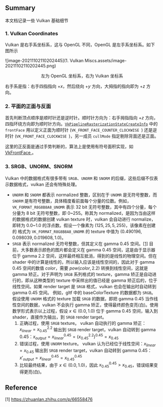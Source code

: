 ## Summary

本文档记录一些 Vulkan 基础细节

### 1. Vulkan Coordinates

Vulkan 是右手系坐标系，这与 OpenGL 不同，OpenGL 是左手系坐标系。如下图所示

![image-20211102110202445](1. Vulkan Miscs.assets/image-20211102110202445.png)

<center>左为 OpenGL 坐标系，右为 Vulkan 坐标系</center>

右手系是指：右手四指指向 $+x$，然后绕向 $+y$ 方向，大拇指的指向即为 $+z$ 方向。

  ### 2. 平面的正面与反面

首先判断顶点顺序是顺时针还是逆时针。顺时针方向为：右手拇指指向 $+z$ 方向，四指环绕方向即为顺时针方向。[```VkPipelineRasterizationStateCreateInfo```](https://www.khronos.org/registry/vulkan/specs/1.2-extensions/man/html/VkPipelineRasterizationStateCreateInfo.html) 中的 ```frontFace``` 用以定义正面为顺时针 (```VK_FRONT_FACE_COUNTER_CLOCKWISE ```) 还是逆时针 (```VK_FRONT_FACE_CLOCKWISE ```)，另一成员 ```cullMode``` 指定剔除背面还是正面。

 这里的正反面是通过手势判断的，算法上是使用有符号面积实现，如 [VkFrontFace ](https://www.khronos.org/registry/vulkan/specs/1.2-extensions/man/html/VkFrontFace.html)。

### 3. SRGB、UNORM、SNORM

Vulkan 中的数据格式有很多带有 ```SRGB```、```UNORM``` 和 ```SNORM``` 的后缀，这些后缀不仅表示数据格式，vulkan 还会有特殊处理。

- ```UNORM``` 和 ```SNORM``` 都表示 normalized 整数，区别在于 ```UNOMR``` 是无符号整数，而 ```SNORM``` 是有符号整数，具体精度看前面每个分量的位数。例如，```VK_FORMAT_R8G8B8A8_UNOMR``` 表示 32 bit 无符号整数，其中有四个分量，每个分量为 8 bit 无符号整数，即 0~255。称其为 normalized，是因为当由这样的数据格式的数据创建 vulkan texture 时，vulkan 会自动进行 normalize，即转为 0.0~1.0 的浮点数。假设一个像素为 $(125, 25, 5, 255)$，该像素在创建的 格式为 ```VK_FORMAT_R8G8B8A8_UNOMR``` 的 texture 中值为 $(0.490196, 0.098039, 0.019608, 1.0)$。
- ```SRGB``` 表示 normalized 无符号整数，但其定义在 gamma 0.45 空间。[[1]](#[1]) 目前，大多数表示颜色的图片都会定义在 gamma 0.45 空间，这是由于显示器位于 gamma 2.2 空间，这样最终相互抵消，得到的是线性的物理空间。但在 shader 中的计算是线性的，所以输入应该是线性空间的，因此对于 gamma 0.45 空间的数值 $color$，需要 $pow(color,2.2)$ 转换到线性空间，这就是 gamma 矫正。对于声明为 ```SRGB``` 系列格式的 texture，gamma 矫正是自动进行的，即从这种类型的 texture 中采样出的值已经是 gamma 矫正后的，位于线性空间。如果 render target 是 ```SRGB``` 格式，vulkan 也会在输出时自动转到 gamma 0.45 空间。
  例如，gltf 中的 baseColorTexture 的数据都为 ```SRGB```。假设使用 ```UNORM``` 格式的 texture 加载 ```SRGB``` 的数据，即把 gamma 0.45 当作线性空间的数据，vulkan 不会执行 gamma 矫正，使得最终颜色变亮(白)。使用数学形式表示以上过程，假设 $x\in (0.0, 1.0)$ 位于 gamma 0.45 空间，输入到 shader，直接作为输出，到 ```SRGB``` render target。
  1. 正确过程，使用 ```SRGB``` texture。
     vulkan 自动执行的 gamma 矫正：$x_{linear} = x_{0.45}^{2.2}$ 
     输出到 ```SRGB``` render target，vulkan 自动转到 gamma 0.45：$x_{output} = x_{linear}^{0.45}=(x_{0.45}^{2.2})^{0.45}=x_{0.45}$
  2. 错误过程，使用 ```UNORM``` texture。
     vulkan 认为已经位于线性空间：$x_{linear} = x_{0.45}$
     输出到 ```SRGB``` render target，vulkan 自动转到 gamma 0.45：$x'_{output}=x_{linear}^{0.45}=x_{0.45}^{0.45}$
  3. 比较最终结果，由于 $x\in (0.0, 1.0)$，因此 $x_{0.45}^{0.45} > x_{0.45}$，错误结果变得更亮(白)。







## Reference

<a name="[1]">[1]</a> https://zhuanlan.zhihu.com/p/66558476
